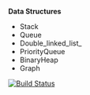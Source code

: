 
**Data Structures**

- Stack
- Queue
- Double_linked_list_
- PriorityQueue
- BinaryHeap
- Graph

[![Build Status](https://travis-ci.org/eyueld-codefellow/data-structures1.svg?branch=master)](https://travis-ci.org/eyueld-codefellow/data-structures1)
